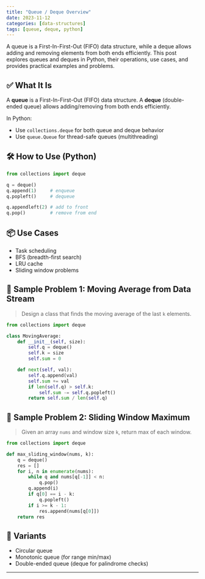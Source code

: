 ```yaml
---
title: "Queue / Deque Overview"
date: 2023-11-12
categories: [data-structures]
tags: [queue, deque, python]
---
```


A queue is a First-In-First-Out (FIFO) data structure, while a deque allows adding and removing elements from both ends efficiently. This post explores queues and deques in Python, their operations, use cases, and provides practical examples and problems.

## ✅ What It Is

A **queue** is a First-In-First-Out (FIFO) data structure. A **deque** (double-ended queue) allows adding/removing from both ends efficiently.

In Python:

- Use `collections.deque` for both queue and deque behavior
- Use `queue.Queue` for thread-safe queues (multithreading)

## 🛠️ How to Use (Python)

```python
from collections import deque

q = deque()
q.append(1)     # enqueue
q.popleft()     # dequeue

q.appendleft(2) # add to front
q.pop()         # remove from end
```

## 📦 Use Cases

- Task scheduling
- BFS (breadth-first search)
- LRU cache
- Sliding window problems

## 📘 Sample Problem 1: Moving Average from Data Stream

> Design a class that finds the moving average of the last `k` elements.

```python
from collections import deque

class MovingAverage:
    def __init__(self, size):
        self.q = deque()
        self.k = size
        self.sum = 0

    def next(self, val):
        self.q.append(val)
        self.sum += val
        if len(self.q) > self.k:
            self.sum -= self.q.popleft()
        return self.sum / len(self.q)
```

## 📘 Sample Problem 2: Sliding Window Maximum

> Given an array `nums` and window size `k`, return max of each window.

```python
from collections import deque

def max_sliding_window(nums, k):
    q = deque()
    res = []
    for i, n in enumerate(nums):
        while q and nums[q[-1]] < n:
            q.pop()
        q.append(i)
        if q[0] == i - k:
            q.popleft()
        if i >= k - 1:
            res.append(nums[q[0]])
    return res
```

## 🔁 Variants

- Circular queue
- Monotonic queue (for range min/max)
- Double-ended queue (deque for palindrome checks)

---

